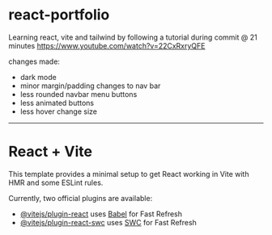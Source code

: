# react-portfolio
Learning react, vite and tailwind by following a tutorial
during commit @ 21 minutes
https://www.youtube.com/watch?v=22CxRxryQFE

changes made:
- dark mode
- minor margin/padding changes to nav bar
- less rounded navbar menu buttons
- less animated buttons
- less hover change size
---
# React + Vite

This template provides a minimal setup to get React working in Vite with HMR and some ESLint rules.

Currently, two official plugins are available:

- [@vitejs/plugin-react](https://github.com/vitejs/vite-plugin-react/blob/main/packages/plugin-react/README.md) uses [Babel](https://babeljs.io/) for Fast Refresh
- [@vitejs/plugin-react-swc](https://github.com/vitejs/vite-plugin-react-swc) uses [SWC](https://swc.rs/) for Fast Refresh

